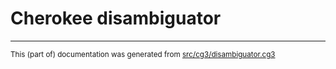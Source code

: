 

# Cherokee disambiguator 

* * *
<small>This (part of) documentation was generated from [src/cg3/disambiguator.cg3](https://github.com/giellalt/lang-chr/blob/main/src/cg3/disambiguator.cg3)</small>